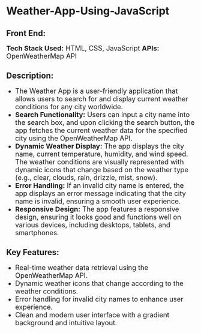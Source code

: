 # Weather-App-Using-JavaScript
<h2>Front End:</h2>
    <font size="4px">
<b>Tech Stack Used:</b> HTML, CSS, JavaScript
<b>APIs:</b> OpenWeatherMap API</font>

<h2>Description:</h2>
<ul type="radio"><font size="4px">
<li>The Weather App is a user-friendly application that allows users to search for and display current weather conditions for any city worldwide.</li>
<li><b>Search Functionality:</b> Users can input a city name into the search box, and upon clicking the search button, the app fetches the current weather data for the specified city using the OpenWeatherMap API.</li>
<li><b>Dynamic Weather Display:</b> The app displays the city name, current temperature, humidity, and wind speed. The weather conditions are visually represented with dynamic icons that change based on the weather type (e.g., clear, clouds, rain, drizzle, mist, snow).</li>
<li><b>Error Handling:</b> If an invalid city name is entered, the app displays an error message indicating that the city name is invalid, ensuring a smooth user experience.</li>
<li><b>Responsive Design:</b> The app features a responsive design, ensuring it looks good and functions well on various devices, including desktops, tablets, and smartphones.</li>
</ul></font>
<h2>
Key Features:
</h2>
<ul type="radio"><font size="4px">
<li>Real-time weather data retrieval using the OpenWeatherMap API.</li>
<li>Dynamic weather icons that change according to the weather conditions.</li>
<li>Error handling for invalid city names to enhance user experience.</li>
<li>Clean and modern user interface with a gradient background and intuitive layout.</li>
</ul></font>
